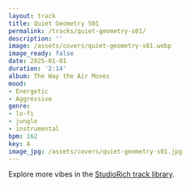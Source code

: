 ```yaml
---
layout: track
title: Quiet Geometry S01
permalink: /tracks/quiet-geometry-s01/
description: ''
image: /assets/covers/quiet-geometry-s01.webp
image_ready: false
date: 2025-01-01
duration: '2:14'
album: The Way the Air Moves
mood:
- Energetic
- Aggressive
genre:
- lo-fi
- jungle
- instrumental
bpm: 162
key: A
image_jpg: /assets/covers/quiet-geometry-s01.jpg
---
```


Explore more vibes in the [StudioRich track library](/tracks/).
